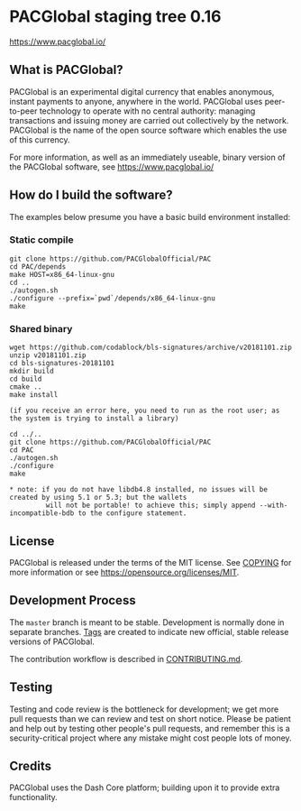 PACGlobal staging tree 0.16
===========================

https://www.pacglobal.io/


What is PACGlobal?
----------------

PACGlobal is an experimental digital currency that enables anonymous, instant
payments to anyone, anywhere in the world. PACGlobal uses peer-to-peer technology
to operate with no central authority: managing transactions and issuing money
are carried out collectively by the network. PACGlobal is the name of the open
source software which enables the use of this currency.

For more information, as well as an immediately useable, binary version of
the PACGlobal software, see https://www.pacglobal.io/


How do I build the software?
----------------------------

The examples below presume you have a basic build environment installed:


### Static compile

    git clone https://github.com/PACGlobalOfficial/PAC
    cd PAC/depends
    make HOST=x86_64-linux-gnu
    cd ..
    ./autogen.sh
    ./configure --prefix=`pwd`/depends/x86_64-linux-gnu
    make

### Shared binary

    wget https://github.com/codablock/bls-signatures/archive/v20181101.zip
    unzip v20181101.zip
    cd bls-signatures-20181101
    mkdir build
    cd build
    cmake ..
    make install

    (if you receive an error here, you need to run as the root user; as the system is trying to install a library)

    cd ../..
    git clone https://github.com/PACGlobalOfficial/PAC
    cd PAC
    ./autogen.sh
    ./configure
    make

    * note: if you do not have libdb4.8 installed, no issues will be created by using 5.1 or 5.3; but the wallets
             will not be portable! to achieve this; simply append --with-incompatible-bdb to the configure statement.


License
-------

PACGlobal is released under the terms of the MIT license. See [COPYING](COPYING) for more
information or see https://opensource.org/licenses/MIT.

Development Process
-------------------

The `master` branch is meant to be stable. Development is normally done in separate branches.
[Tags](https://github.com/PACGlobalOfficial/PAC/tags) are created to indicate new official,
stable release versions of PACGlobal.

The contribution workflow is described in [CONTRIBUTING.md](CONTRIBUTING.md).

Testing
-------

Testing and code review is the bottleneck for development; we get more pull
requests than we can review and test on short notice. Please be patient and help out by testing
other people's pull requests, and remember this is a security-critical project where any mistake might cost people
lots of money.

Credits
-------

PACGlobal uses the Dash Core platform; building upon it to provide extra functionality.
